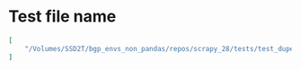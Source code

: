 # Test file name

```json
[
    "/Volumes/SSD2T/bgp_envs_non_pandas/repos/scrapy_28/tests/test_dupefilters.py"
]
```
